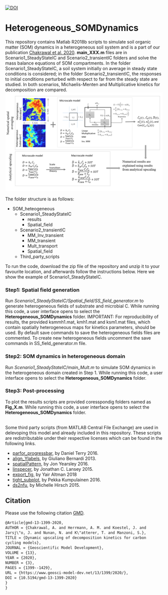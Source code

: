 [![DOI](https://zenodo.org/badge/DOI/10.5281/zenodo.3576613.svg)](https://doi.org/10.5281/zenodo.3576613)

# Heterogeneous_SOMDynamics

This repository contains Matlab R2018b scripts to simulate soil organic matter (SOM) dynamics in a heterogeneous soil system and is a part of our publication [Chakrawal et al. 2020](https://www.geosci-model-dev.net/13/1399/2020/gmd-13-1399-2020.html). **main_XXX.m** files are in Scenario1_SteadyStateIC and Scenario2_transientIC folders and solve the mass balance equations of SOM compartments. In the folder Scenario1_SteadyStateIC, a soil system initially on average in steady state conditions is considered; in the folder Scenario2_transientIC, the responses to initial conditions perturbed with respect to far from the steady state are studied. In both scenarios, Michaelis-Menten and Multiplicative kinetics for decomposition are compared.
![Fig1](https://github.com/ArjunChakrawal/Heterogeneous_SOMDynamics/blob/master/GMD_fig1.png)

The folder structure is as follows:

- SOM_heteogeneous
    - Scenario1_SteadyStateIC
        - results
        - Spatial_field
    - Scenario2_transientIC
        - MM_Inv_transient
		- MM_transient
		- Mult_transport
        - Spatial_field
    - Third_party_scripts


To run the code, download the zip file of the repository and unzip it to your favourite location, and afterwards follow the instructions below. Here we show the example of Scenario1_SteadyStateIC.
<br/>
### Step1: Spatial field generation
Run *Scenario1_SteadyStateIC/Spatial_field/SS_field_generator.m* to generate heterogeneous fields of substrate and microbial C. While running this code, a user interface opens to select the **Heterogeneous_SOMDynamics** folder. IMPORTANT: For reproducibility of results, the provided ksmmh1.mat, kmh1.mat and ksm1.mat files, which contain spatially heterogeneous maps for kinetics parameters, should be used. By default save commands to save the heterogeneous fields files are commented. To create new heterogeneous fields uncomment the save commands in SS_field_generator.m file.
### Step2: SOM dynamics in heterogeneous domain
Run *Scenario1_SteadyStateIC/main_Mult.m* to simulate SOM dynamics in the heterogeneous domain created in Step 1. While running this code, a user interface opens to select the **Heterogeneous_SOMDynamics** folder.
### Step3: Post-processing
To plot the results scripts are provided coresspondig folders named as **Fig_X.m**. While running this code, a user interface opens to select the **Heterogeneous_SOMDynamics** folder.

<br/>
Some third party scripts (from MATLAB Central File Exchange) are used in delevoping this model and already included in this repository. These scripts are redistributable under their respective licenses which can be found in the following links.

* [parfor_progressbar](https://www.mathworks.com/matlabcentral/fileexchange/53773-parfor_progressbar), by Daniel Terry 2016. 
* [align_Ylabels](https://se.mathworks.com/matlabcentral/fileexchange/41701-y-labels-alignment-in-subplots?focused=3788739&tab=function), by Giuliano Bernardi 2013. 
* [spatialPattern](https://se.mathworks.com/matlabcentral/fileexchange/5091-generate-spatial-data), by Jon Yearsley 2016.
* [linspecer]( https://se.mathworks.com/matlabcentral/fileexchange/42673-beautiful-and-distinguishable-line-colors-colormap), by  Jonathan C. Lansey 2015.
* [export_fig](https://se.mathworks.com/matlabcentral/fileexchange/23629-export_fig), by Yair Altman 2018
* [tight_subplot](https://se.mathworks.com/matlabcentral/fileexchange/27991-tight_subplot-nh-nw-gap-marg_h-marg_w), by  Pekka Kumpulainen 2016.
* [ds2nfu](https://se.mathworks.com/matlabcentral/fileexchange/10656-data-space-to-figure-units-conversion), by Michelle Hirsch 2015.

## Citation
Please use the following citation [GMD](https://www.geosci-model-dev.net/13/1399/2020/gmd-13-1399-2020.html).
```
@Article{gmd-13-1399-2020,
AUTHOR = {Chakrawal, A. and Herrmann, A. M. and Koestel, J. and Jarsj\"o, J. and Nunan, N. and K\"atterer, T. and Manzoni, S.},
TITLE = {Dynamic upscaling of decomposition kinetics for carbon cycling models},
JOURNAL = {Geoscientific Model Development},
VOLUME = {13},
YEAR = {2020},
NUMBER = {3},
PAGES = {1399--1429},
URL = {https://www.geosci-model-dev.net/13/1399/2020/},
DOI = {10.5194/gmd-13-1399-2020}
}
}
```
